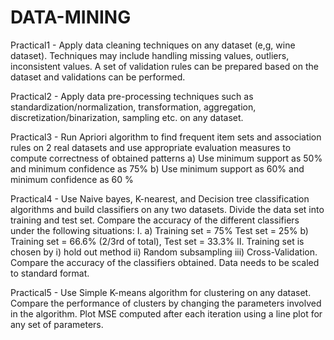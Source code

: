 # DATA-MINING

Practical1 - Apply data cleaning techniques on any dataset (e,g, wine dataset). Techniques may include handling missing values, outliers, inconsistent values. A set of validation rules can be prepared based on the dataset and validations can be performed.

Practical2 - Apply data pre-processing techniques such as standardization/normalization, transformation, aggregation, discretization/binarization, sampling etc. on any dataset.

Practical3 - Run Apriori algorithm to find frequent item sets and association rules on 2 real datasets and use appropriate evaluation measures to compute correctness of obtained patterns
a) Use minimum support as 50% and minimum confidence as 75%
b) Use minimum support as 60% and minimum confidence as 60 %

Practical4 - Use Naive bayes, K-nearest, and Decision tree classification algorithms and build classifiers on any two datasets. Divide the data set into training and test set. Compare the accuracy of the different classifiers under the following situations:
I. a) Training set = 75% Test set = 25% b) Training set = 66.6% (2/3rd of total), Test set = 33.3%
II. Training set is chosen by i) hold out method ii) Random subsampling iii) Cross-Validation. 
Compare the accuracy of the classifiers obtained. Data needs to be scaled to standard format.

Practical5 - Use Simple K-means algorithm for clustering on any dataset. Compare the performance of clusters by changing the parameters involved in the algorithm. Plot MSE computed after each iteration using a line plot for any set of parameters.


